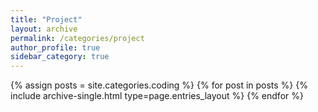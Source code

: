```yaml
---
title: "Project"
layout: archive
permalink: /categories/project
author_profile: true
sidebar_category: true
---
```


{% assign posts = site.categories.coding %}
{% for post in posts %} {% include archive-single.html type=page.entries_layout %} {% endfor %}
